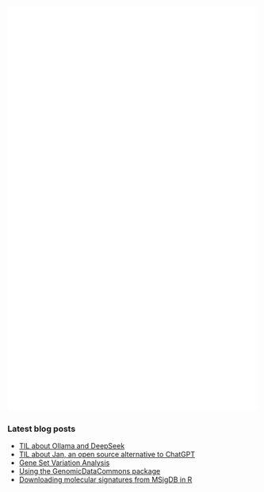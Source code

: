 <!-- ![Metrics](https://metrics.lecoq.io/davetang?template=terminal&languages=1&achievements=1&base=header%2C%20activity%2C%20community%2C%20repositories%2C%20metadata&base.indepth=false&base.hireable=false&base.skip=false&languages=false&languages.ignored=html%2C%20css%2C%20javascript%2C%20tex%2C%20jupyter%20notebook%2C%20postscript&languages.limit=8&languages.threshold=0%25&languages.other=false&languages.colors=github&languages.sections=most-used&languages.indepth=false&languages.analysis.timeout=15&languages.analysis.timeout.repositories=7.5&languages.categories=markup%2C%20programming&languages.recent.categories=markup%2C%20programming&languages.recent.load=300&languages.recent.days=14&achievements=false&achievements.threshold=C&achievements.secrets=true&achievements.display=detailed&achievements.limit=0&config.timezone=Asia%2FTokyo) -->

![My GitHub stats](github-metrics.svg)

### Latest blog posts

<!-- BLOG-POST-LIST:START -->
- [TIL about Ollama and DeepSeek](https://davetang.org/muse/2025/01/28/til-about-ollama-and-deepseek/)
- [TIL about Jan, an open source alternative to ChatGPT](https://davetang.org/muse/2025/01/06/til-about-jan-an-open-source-alternative-to-chatgpt/)
- [Gene Set Variation Analysis](https://davetang.org/muse/2025/01/06/gene-set-variation-analysis/)
- [Using the GenomicDataCommons package](https://davetang.org/muse/2025/01/06/using-the-genomicdatacommons-package/)
- [Downloading molecular signatures from MSigDB in R](https://davetang.org/muse/2025/01/06/downloading-molecular-signatures-from-msigdb-in-r/)
<!-- BLOG-POST-LIST:END -->
